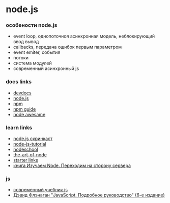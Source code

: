 # node.js

### особености node.js

-  event loop,  однопоточноя асинхронная модель, неблокирующий ввод вывод
-  callbacks, передача ошибок первым параметром
-  event emiter, события
-  потоки 
-  система модулей
-  современный асинхронный js 

### docs links

-  [devdocs](http://devdocs.io/)
-  [node.js](https://nodejs.org/en/docs/)
-  [npm](https://www.npmjs.com)
-  [npm guide](https://docs.npmjs.com/all)
-  [node awesame](https://github.com/sindresorhus/awesome-nodejs)

### learn links

- [node.js скринкаст](https://learn.javascript.ru/screencast/nodejs)
- [node-js-tutorial](https://www.airpair.com/javascript/node-js-tutorial)
- [nodeschool](http://nodeschool.io/)
- [the-art-of-node](https://github.com/maxogden/art-of-node/#the-art-of-node)
- [starter links](http://stackoverflow.com/questions/2353818/how-do-i-get-started-with-node-js)
- [книга Изучаем Node. Переходим на сторону сервера](https://www.piter.com/product/izuchaem-node-perehodim-na-storonu-servera-2-e-izd-dopolnennoe-i-pererabotannoe)

### js

- [современный учебник js](https://learn.javascript.ru/)
- [Дэвид Флэнаган "JavaScript. Подробное руководство" (6-е издание)](https://vk.com/doc10903696_309832418?hash=1194c2e4cabeda722a&dl=8a9b578f3f62fb1fae)
